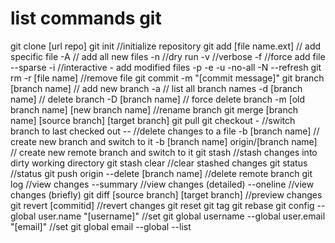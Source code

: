 # list commands git

git clone 
    [url repo]
git init //initialize repository
git add 
    [file name.ext] // add specific file
    -A // add all new files
    -n //dry run
    -v //verbose
    -f //force add file
    --sparse
    -i //interactive - add modified files
    -p
    -e
    -u
    -no-all
    -N
    --refresh
git rm
    -r [file name] //remove file
git commit
    -m "[commit message]"
git branch
    [branch name] // add new branch
    -a // list all branch names
    -d [branch name] // delete branch
    -D [branch name] // force delete branch
    -m [old branch name] [new branch name] //rename branch
git merge
    [branch name]
    [source branch] [target branch]
git pull
git checkout
    - //switch branch to last checked out
    -- //delete changes to a file
    -b [branch name] // create new branch and switch to it
    -b [branch name] origin/[branch name] // create new remote branch and switch to it
git stash //stash changes into dirty working directory
git stash clear //clear stashed changes
git status //status
git push origin
    --delete  [branch name] //delete remote branch
git log //view changes
    --summary //view changes (detailed)
    --oneline //view changes (briefly)
git diff
    [source branch] [target branch] //preview changes
git revert [commitid] //revert changes
git reset
git tag
git rebase
git config
    --global user.name "[username]" //set git global username
    --global user.email "[email]" //set git global email
    --global --list